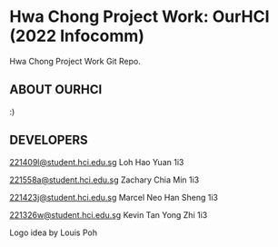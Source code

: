 # Hwa Chong Project Work: OurHCI (2022 Infocomm)
Hwa Chong Project Work Git Repo.

## ABOUT OURHCI
:)


## DEVELOPERS
221409l@student.hci.edu.sg Loh Hao Yuan 1i3

221558a@student.hci.edu.sg Zachary Chia Min 1i3

221423j@student.hci.edu.sg Marcel Neo Han Sheng 1i3

221326w@student.hci.edu.sg Kevin Tan Yong Zhi 1i3

Logo idea by Louis Poh






